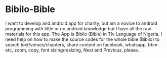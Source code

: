# Bibilo-Bible
 I want to develop and android app for charity, but am a novice to android programming with little or no android knowledge but I have all the raw materials for this app. The App is Bibilo (Bible) in TIv Language of Nigeria. I need help on how to make the source codes for the whole bible (Bibilo) to search text/verses/chapters, share content on facebook, whatsapp, bbm etc, zoom, copy, font sizing/resizing, Next and Previous, please.
